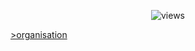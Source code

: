 <p align="center">                   
  <img src="https://count.getloli.com/get/@Nxyi?theme=rule34" alt="views" /><br>

  <a href = "https://github.com/orgs/Dark-Developments/repositories" style="text-align:center">>organisation</a>
</p>

